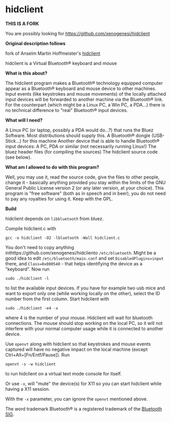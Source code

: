 # hidclient

**THIS IS A FORK**

You are possibly looking for https://github.com/xenogenesi/hidclient

**Original description follows**

fork of Anselm Martin Hoffmeister's [hidclient](http://anselm.hoffmeister.be/computer/hidclient/index.html.en)

hidclient is a Virtual Bluetooth® keyboard and mouse

**What is this about?**

The hidclient program makes a Bluetooth® technology equipped computer appear as a Bluetooth® keyboard and mouse device to other machines. Input events (like keystrokes and mouse movements) of the locally attached input devices will be forwarded to another machine via the Bluetooth® link.
For the counterpart (which might be a Linux PC, a Win PC, a PDA...) there is no technical difference to "real" Bluetooth® input devices.

**What will I need?**

A Linux PC (or laptop, possibly a PDA would do...?) that runs the Bluez Software.
Most distributions should supply this.
A Bluetooth® dongle (USB-Stick...) for this machine
Another device that is able to handle Bluetooth® input devices: A PC, PDA or similar (not necessarily running Linux!)
The bluez header files (for compiling the sources)
The hidclient source code (see below).

**What am I allowed to do with this program?**

Well, you may use it, read the source code, give the files to other people, change it - basically anything provided you stay within the limits of the GNU General Public License version 2 (or any later version, at your choice).
This program is "free software" (both as in speech and in beer), you do not need to pay any royalties for using it. Keep with the GPL.

**Build**

hidclient depends on `libbluetooth` from bluez.

Compile hidclient.c with

    gcc -o hidclient -O2 -lbluetooth -Wall hidclient.c
    
You don't need to copy anything inthttps://github.com/xenogenesi/hidcliento `/etc/bluetooth`. Might be a good idea to edit `/etc/bluetooth/main.conf` and set `DisabledPlugins=input` there, and `Class=0x000540` - that helps identifying the device as a "keyboard".
Now run

    sudo ./hidclient -l
    
to list the available input devices. If you have for example two usb mice and want to export only one (while working locally on the other), select the ID number from the first column.
Start hidclient with

    sudo ./hidclient -e4 -x
    
where 4 is the number of your mouse. Hidclient will wait for bluetooth connections. The mouse should stop working on the local PC, so it will not interfere with your normal computer usage while it is connected to another device.

Use `openvt` along with hidclient so that keystrokes and mouse events captured will have no negative impact on the local machine (except Ctrl+Alt+[Fn/Entf/Pause]).
Run

    openvt -s -w hidclient
    
 to run hidclient on a virtual text mode console for itself.

Or use `-x`, will "mute" the device(s) for X11 so you can start hidclient while having a X11 session.

With the `-x` parameter, you can ignore the `openvt` mentioned above.


The word trademark Bluetooth® is a registered trademark of the [Bluetooth SIG](http://www.bluetooth.org).
